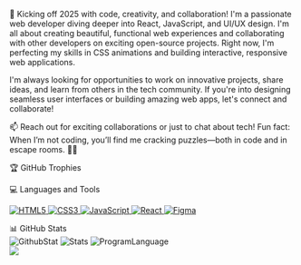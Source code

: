 🚀 Kicking off 2025 with code, creativity, and collaboration!
I'm a passionate web developer diving deeper into React, JavaScript, and UI/UX design. I'm all about creating beautiful, functional web experiences and collaborating with other developers on exciting open-source projects. Right now, I'm perfecting my skills in CSS animations and building interactive, responsive web applications.

I'm always looking for opportunities to work on innovative projects, share ideas, and learn from others in the tech community. If you're into designing seamless user interfaces or building amazing web apps, let's connect and collaborate!

📫 Reach out for exciting collaborations or just to chat about tech!
Fun fact: When I’m not coding, you’ll find me cracking puzzles—both in code and in escape rooms. 🧩🔐

🏆 GitHub Trophies


💻 Languages and Tools

<p> <a href="https://cameron2525.github.io/Personal-Portfolio/" target="_blank"> <img src="https://img.shields.io/badge/HTML5-%23E34F26.svg?style=flat-square&logo=html5&logoColor=white" alt="HTML5"/> </a> <a href="https://cameron2525.github.io/Personal-Portfolio/" target="_blank"> <img src="https://img.shields.io/badge/CSS3-%231572B6.svg?style=flat-square&logo=css3&logoColor=white" alt="CSS3"/> </a> <a href="https://cameron2525.github.io/PokemonSearchApp/" target="_blank"> <img src="https://img.shields.io/badge/JavaScript-%23F7DF1E.svg?style=flat-square&logo=javascript&logoColor=black" alt="JavaScript"/> </a> <a href="https://reactjs.org/" target="_blank"> <img src="https://img.shields.io/badge/React-%2361DAFB.svg?style=flat-square&logo=react&logoColor=black" alt="React"/> </a> <a href="https://www.figma.com/" target="_blank"> <img src="https://img.shields.io/badge/Figma-%23F24E1E.svg?style=flat-square&logo=figma&logoColor=white" alt="Figma"/> </a> </p>
📊 GitHub Stats

<section id="stats"> <img src="https://github-profile-summary-cards.vercel.app/api/cards/profile-details?username=Cameron2525&theme=tokyonight" alt="GithubStat"/> <img src="https://github-profile-summary-cards.vercel.app/api/cards/stats?username=Cameron2525&theme=tokyonight" alt="Stats"/> <img src="https://github-profile-summary-cards.vercel.app/api/cards/repos-per-language?username=Cameron2525&theme=tokyonight" alt="ProgramLanguage"/> </section> <div> <img src="https://komarev.com/ghpvc/?username=Cameron2525&color=blueviolet&style=plastic" </div> <section id="waka"> <!-- Additional WakaTime stats can go here --> </section>
